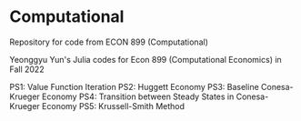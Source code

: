 # Computational
Repository for code from ECON 899 (Computational)

Yeonggyu Yun's Julia codes for Econ 899 (Computational Economics) in Fall 2022

PS1: Value Function Iteration
PS2: Huggett Economy
PS3: Baseline Conesa-Krueger Economy
PS4: Transition between Steady States in Conesa-Krueger Economy
PS5: Krussell-Smith Method
